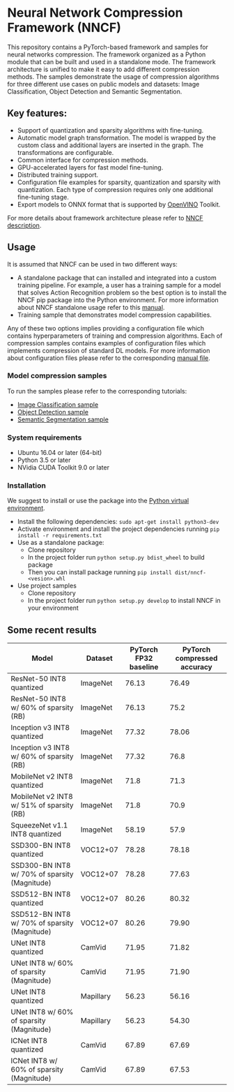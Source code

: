 
# Neural Network Compression Framework  (NNCF)

This repository contains a PyTorch-based framework and samples for neural networks compression. The framework organized as a Python module that can be built and used in a standalone mode. The framework architecture is unified to make it easy to add different compression methods. The samples demonstrate the usage of compression algorithms for three different use cases on public models and datasets: Image Classification, Object Detection and Semantic Segmentation.

## Key features:

- Support of quantization and sparsity algorithms with fine-tuning.
- Automatic model graph transformation. The model is wrapped by the custom class and additional layers are inserted in the graph. The transformations are configurable.
- Common interface for compression methods.
- GPU-accelerated layers for fast model fine-tuning.
- Distributed training support.
- Configuration file examples for sparsity, quantization and sparsity with quantization. Each type of compression requires only one additional fine-tuning stage.
- Export models to ONNX format that is supported by [OpenVINO](https://github.com/opencv/dldt) Toolkit.

For more details about framework architecture please refer to [NNCF description](nncf/README.md).

## Usage
It is assumed that NNCF can be used in two different ways:
- A standalone package that can installed and integrated into a custom training pipeline. For example, a user has a training sample for a model that solves Action Recognition problem so the best option is to install the NNCF pip package into the Python environment. For more information about NNCF standalone usage refer to this [manual](./docs/PackageUsage.md).
- Training sample that demonstrates model compression capabilities.

Any of these two options implies providing a configuration file which contains hyperparameters of training and compression algorithms. Each of compression samples contains examples of configuration files which implements compression of standard DL models. For more information about configuration files please refer to the corresponding [manual file](docs/Configuration.md).

### Model compression samples
To run the samples please refer to the corresponding tutorials:
- [Image Classification sample](examples/classification/README.md)
- [Object Detection sample](examples/object_detection/README.md)
- [Semantic Segmentation sample](examples/segmentation/README.md)

### System requirements
- Ubuntu 16.04 or later (64-bit)
- Python 3.5 or later
- NVidia CUDA Toolkit 9.0 or later

### Installation
We suggest to install or use the package into the [Python virtual environment](https://docs.python.org/3/tutorial/venv.html).
- Install the following dependencies: `sudo apt-get install python3-dev`
- Activate environment and install the project dependencies running `pip install -r requirements.txt`
- Use as a standalone package:
   - Clone repository
   - In the project folder run `python setup.py bdist_wheel` to build package
   - Then you can install package running `pip install dist/nncf-<vesion>.whl`
- Use project samples
   - Clone repository
   - In the project folder run `python setup.py develop` to install NNCF in your environment

## Some recent results

| Model | Dataset | PyTorch FP32 baseline | PyTorch compressed accuracy  | 
|--|--|--|--|
| ResNet-50 INT8 quantized | ImageNet | 76.13 | 76.49 | 
| ResNet-50 INT8 w/ 60% of sparsity (RB) | ImageNet | 76.13 | 75.2 | 
| Inception v3 INT8 quantized | ImageNet | 77.32 | 78.06 | 
| Inception v3 INT8 w/ 60% of sparsity (RB) | ImageNet | 77.32 | 76.8 |
| MobileNet v2 INT8 quantized | ImageNet | 71.8 | 71.3 | 
| MobileNet v2 INT8 w/ 51% of sparsity (RB) | ImageNet | 71.8 | 70.9 | 
| SqueezeNet v1.1 INT8 quantized | ImageNet | 58.19 | 57.9 | 
| SSD300-BN INT8 quantized | VOC12+07 | 78.28 | 78.18 |
| SSD300-BN INT8 w/ 70% of sparsity (Magnitude) | VOC12+07 | 78.28 | 77.63 |
| SSD512-BN INT8 quantized | VOC12+07 | 80.26 | 80.32 |
| SSD512-BN INT8 w/ 70% of sparsity (Magnitude) | VOC12+07 | 80.26 | 79.90 |
| UNet INT8 quantized | CamVid | 71.95 | 71.82 |
| UNet INT8 w/ 60% of sparsity (Magnitude) | CamVid | 71.95 | 71.90 |
| UNet INT8 quantized | Mapillary | 56.23 | 56.16 |
| UNet INT8 w/ 60% of sparsity (Magnitude) | Mapillary | 56.23 | 54.30 |
| ICNet INT8 quantized | CamVid | 67.89 | 67.69 |
| ICNet INT8 w/ 60% of sparsity (Magnitude) | CamVid | 67.89 | 67.53 |

